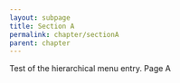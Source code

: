 ```yaml
---
layout: subpage
title: Section A
permalink: chapter/sectionA
parent: chapter
---
```

Test of the hierarchical menu entry.
Page A
